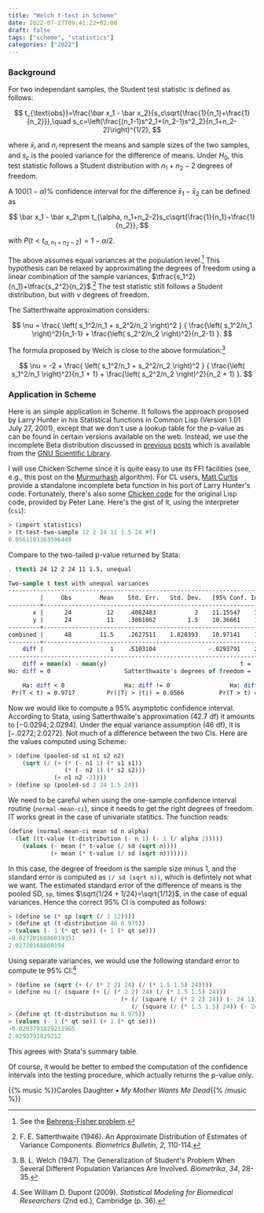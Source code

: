 ```yaml
---
title: "Welch t-test in Scheme"
date: 2022-07-27T09:41:22+02:00
draft: false
tags: ["scheme", "statistics"]
categories: ["2022"]
---
```


### Background

For two independant samples, the Student test statistic is defined as follows:

$$
t_{\text{obs}}=\frac{\bar x_1 - \bar x_2}{s_c\sqrt{\frac{1}{n_1}+\frac{1}{n_2}}},\quad
s_c=\left(\frac{(n_1-1)s^2_1+(n_2-1)s^2_2}{n_1+n_2-2}\right)^{1/2},
$$

where $\bar x_i$ and $n_i$ represent the means and sample sizes of the two samples, and $s_c$ is the pooled variance for the difference of means. Under $H_0$, this test statistic follows a Student distribution with $n_1+n_2-2$ degrees of freedom.

A $100(1-\alpha)$\% confidence interval for the difference $\bar x_1 - \bar x_2$ can be defined as

$$
\bar x_1 - \bar x_2\pm t_{\alpha, n_1+n_2-2}s_c\sqrt{\frac{1}{n_1}+\frac{1}{n_2}},
$$

with $P(t<t_{\alpha,n_1+n_2-2})=1-\alpha/2$.

The above assumes equal variances at the population level.[^1] This hypothesis can be relaxed by approximating the degrees of freedom using a linear combination of the sample variances, $\tfrac{s_1^2}{n_1}+\tfrac{s_2^2}{n_2}$.[^2] The test statistic still follows a Student distribution, but with $\nu$ degrees of freedom.

The Satterthwaite approximation considers:

$$
\nu = \frac{ \left( s_1^2/n_1 + s_2^2/n_2 \right)^2 }
{ \frac{\left( s_1^2/n_1 \right)^2}{n_1-1} + \frac{\left( s_2^2/n_2 \right)^2}{n_2-1} }.
$$

The formula proposed by Welch is close to the above formulation:[^3]

$$
\nu = -2 + \frac{ \left( s_1^2/n_1 + s_2^2/n_2 \right)^2 }
{ \frac{\left( s_1^2/n_1 \right)^2}{n_1 + 1} + \frac{\left( s_2^2/n_2 \right)^2}{n_2 + 1} }.
$$

### Application in Scheme

Here is an simple application in Scheme. It follows the approach proposed by Larry Hunter in his Statistical functions in Common Lisp (Version 1.01 July 27, 2001), except that we don't use a lookup table for the p-value as can be found in certain versions available on the web. Instead, we use the incomplete Beta distribution discussed in [previous] [posts] which is available from the [GNU Scientific Library].

I will use Chicken Scheme since it is quite easy to use its FFI facilities (see, e.g., this post on the [Murmurhash] algorithm). For CL users, [Matt Curtis] provide a standalone incomplete beta function in his port of Larry Hunter's code. Fortunately, there's also some [Chicken code] for the original Lisp code, provided by Peter Lane. Here's the gist of it, using the interpreter (`csi`):

```scheme
> (import statistics)
> (t-test-two-sample 12 2 24 11 1.5 24 #f)
0.0561191363596448
```

Compare to the two-tailed p-value returned by Stata:

```stata
. ttesti 24 12 2 24 11 1.5, unequal

Two-sample t test with unequal variances
------------------------------------------------------------------------------
         |     Obs        Mean    Std. Err.   Std. Dev.   [95% Conf. Interval]
---------+--------------------------------------------------------------------
       x |      24          12    .4082483           2    11.15547    12.84453
       y |      24          11    .3061862         1.5    10.36661    11.63339
---------+--------------------------------------------------------------------
combined |      48        11.5    .2627511    1.820393    10.97141    12.02859
---------+--------------------------------------------------------------------
    diff |                   1    .5103104               -.0293791    2.029379
------------------------------------------------------------------------------
    diff = mean(x) - mean(y)                                      t =   1.9596
Ho: diff = 0                     Satterthwaite's degrees of freedom =  42.6558

    Ha: diff < 0                 Ha: diff != 0                 Ha: diff > 0
 Pr(T < t) = 0.9717         Pr(|T| > |t|) = 0.0566          Pr(T > t) = 0.0283
```

Now we would like to compute a 95% asymptotic confidence interval. According to Stata, using Satterthwaite's approximation (42.7 df) it amounts to $[-0.0294;2.0294]$. Under the equal variance assumption (46 df), it is $[-.0272;2.0272]$. Not much of a difference between the two CIs. Here are the values computed using Scheme:

```scheme
> (define (pooled-sd s1 n1 s2 n2)
    (sqrt (/ (+ (* (- n1 1) (* s1 s1))
                (* (- n2 1) (* s2 s2)))
             (+ n1 n2 -2))))
> (define sp (pooled-sd 2 24 1.5 24))
```

We need to be careful when using the one-sample confidence interval routine (`normal-mean-ci`), since it needs to get the right degrees of freedom. IT works great in the case of univariate statitics. The function reads:

```scheme
(define (normal-mean-ci mean sd n alpha)
  (let ((t-value (t-distribution (- n 1) (- 1 (/ alpha 2)))))
    (values (- mean (* t-value (/ sd (sqrt n))))
            (+ mean (* t-value (/ sd (sqrt n)))))))
```

In this case, the degree of freedom is the sample size minus 1, and the standard error is computed as `(/ sd (sqrt n))`, which is defintely not what we want. The estimated standard error of the difference of means is the pooled SD, `sp`, times $\sqrt{1/24 + 1/24}=\sqrt{1/12}$, in the case of equal variances. Hence the correct 95% CI is computed as follows:

```scheme
> (define se (* sp (sqrt (/ 1 12))))
> (define qt (t-distribution 46 0.975))
> (values (- 1 (* qt se)) (+ 1 (* qt se)))
-0.0272016886019351
2.02720168860194
```

Using separate variances, we would use the following standard error to compute te 95% CI:[^4]

```scheme
> (define se (sqrt (+ (/ (* 2 2) 24) (/ (* 1.5 1.5) 24))))
> (define nu (/ (square (+ (/ (* 2 2) 24) (/ (* 1.5 1.5) 24)))
                                (+ (/ (square (/ (* 2 2) 24)) (- 24 1))
                                   (/ (square (/ (* 1.5 1.5) 24)) (- 24 1)))))
> (define qt (t-distribution nu 0.975))
> (values (- 1 (* qt se)) (+ 1 (* qt se)))
-0.0293791829211965
2.0293791829212
```

This agrees with Stata's summary table.

Of course, it would be better to embed the computation of the confidence intervals into the testing procedure, which actually returns the p-value only.

{{% music %}}Caroles Daughter • _My Mother Wants Me Dead_{{% /music %}}

[^1]: See the [Behrens-Fisher problem](https://en.wikipedia.org/wiki/Behrens–Fisher_problem).
[^2]: F. E. Satterthwaite (1946). An Approximate Distribution of Estimates of Variance Components. _Biometrics Bulletin_, _2_, 110-114.
[^3]: B. L. Welch (1947). The Generalization of Student's Problem When Several Different Population Variances Are Involved. _Biometrika_, _34_, 28-35.
[^4]: See William D. Dupont (2009). _Statistical Modeling for Biomedical Researchers_ (2nd ed.), Cambridge (p. 36).

[previous]: /post/student-approx/
[posts]: /post/computing-student-t/
[gnu scientific library]: https://www.gnu.org/software/gsl/doc/html/specfunc.html
[murmurhash]: /post/murmurhash/
[matt curtis]: https://github.com/mrc/lhstats
[chicken code]: https://wiki.call-cc.org/eggref/5/statistics
